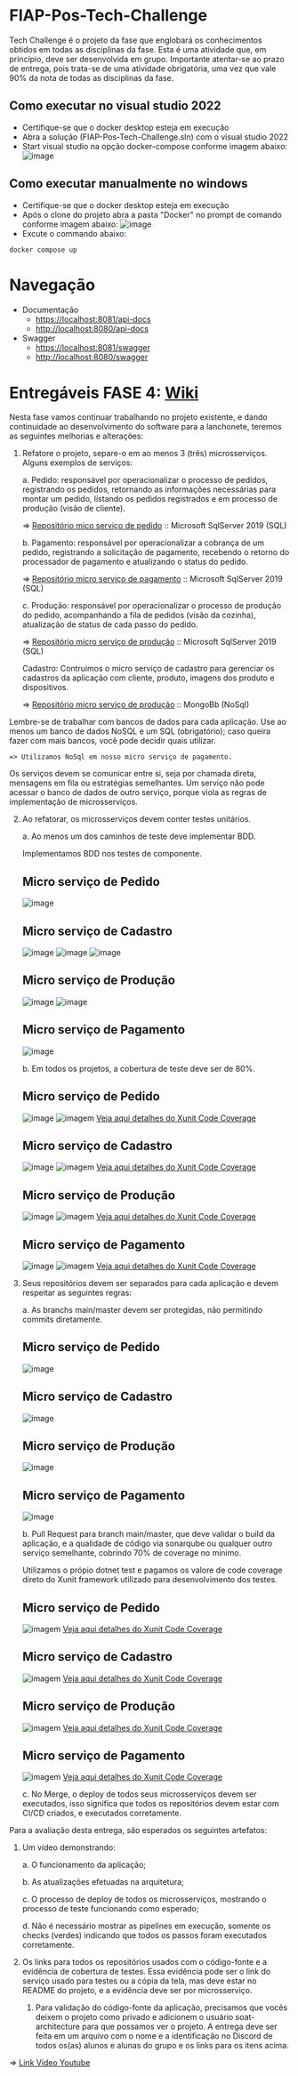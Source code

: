 # FIAP-Pos-Tech-Challenge
Tech Challenge é o projeto da fase que englobará os conhecimentos obtidos em todas as disciplinas da fase. Esta é uma atividade que, em princípio, deve ser desenvolvida em grupo. Importante atentar-se ao prazo de entrega, pois trata-se de uma atividade obrigatória, uma vez que vale 90% da nota de todas as disciplinas da fase. 

## Como executar no visual studio 2022
* Certifique-se que o docker desktop esteja em execução
* Abra a solução (FIAP-Pos-Tech-Challenge.sln) com o visual studio 2022
* Start visual studio na opção docker-compose conforme imagem abaixo:
![image](Documentacao/VS-2022-play-docker-compose.png)

## Como executar manualmente no windows
* Certifique-se que o docker desktop esteja em execução
* Após o clone do projeto abra a pasta "Docker" no prompt de comando conforme imagem abaixo:
![image](Documentacao/Abrir-Terminal.png)
* Excute o commando abaixo:
```
docker compose up
```
# Navegação
* Documentação 
    * [https://localhost:8081/api-docs](https://localhost:8081/api-docs/index.html)
    * [http://localhost:8080/api-docs](http://localhost:8080/api-docs/index.html) 
* Swagger
    * [https://localhost:8081/swagger](https://localhost:8081/swagger/index.html)
    * [http://localhost:8080/swagger](http://localhost:8080/swagger/index.html) 


#
# Entregáveis FASE 4: [Wiki](https://github.com/fdelima/FIAP-Pos-Tech-Challenge/wiki)

Nesta fase vamos continuar trabalhando no projeto existente, e dando 
continuidade ao desenvolvimento do software para a lanchonete, teremos as 
seguintes melhorias e alterações: 
1. Refatore o projeto, separe-o em ao menos 3 (três) microsserviços. Alguns 
exemplos de serviços: 
    
    a. Pedido: responsável por operacionalizar o processo de pedidos, 
registrando os pedidos, retornando as informações necessárias 
para montar um pedido, listando os pedidos registrados e em 
processo de produção (visão de cliente).

    => [Repositório mico serviço de pedido](https://github.com/fdelima/FIAP-Pos-Tech-Challenge) :: Microsoft SqlServer 2019 (SQL)

    b. Pagamento: responsável por operacionalizar a cobrança de um 
pedido, registrando a solicitação de pagamento, recebendo o 
retorno do processador de pagamento e atualizando o status do 
pedido. 

    => [Repositório micro serviço de pagamento](https://github.com/fdelima/FIAP-Pos-Tech-Challenge-Micro-Servico-Pagamento) :: Microsoft SqlServer 2019 (SQL)

    c. Produção: responsável por operacionalizar o processo de 
produção do pedido, acompanhando a fila de pedidos (visão da 
cozinha), atualização de status de cada passo do pedido. 

    => [Repositório micro serviço de produção](https://github.com/fdelima/FIAP-Pos-Tech-Challenge-Micro-Servico-Producao) :: Microsoft SqlServer 2019 (SQL)

    Cadastro: Contruimos o micro serviço de cadastro para gerenciar os cadastros da aplicação com cliente, produto, imagens dos produto e dispositivos.

    => [Repositório micro serviço de produção](https://github.com/fdelima/FIAP-Pos-Tech-Challenge-Micro-Servico-Cadastro) :: MongoBb (NoSql)

Lembre-se de trabalhar com bancos de dados para cada aplicação. Use ao 
menos um banco de dados NoSQL e um SQL (obrigatório); caso queira fazer 
com mais bancos, você pode decidir quais utilizar.  

    => Utilizamos NoSql em nosso micro serviço de pagamento.

Os serviços devem se comunicar entre si, seja por chamada direta, 
mensagens em fila ou estratégias semelhantes. Um serviço não pode acessar o 
banco de dados de outro serviço, porque viola as regras de implementação de 
microsserviços.  

2. Ao refatorar, os microsserviços devem conter testes unitários. 

    a. Ao menos um dos caminhos de teste deve implementar BDD.  
    
    Implementamos BDD nos testes de componente.

    ## Micro serviço de Pedido
    ![image](Documentacao/BDD-Test-Component.png)
    
    ## Micro serviço de Cadastro
    ![image](Documentacao/BDD-Test-Component-cadastro.png)
    ![image](Documentacao/BDD-Test-Component-cadastro-2.png)
    ![image](Documentacao/BDD-Test-Component-cadastro-3.png)

    ## Micro serviço de Produção
    ![image](Documentacao/BDD-Test-Component-producao.png)
    ![image](Documentacao/BDD-Test-Component-producao-2.png)

    ## Micro serviço de Pagamento
    ![image](Documentacao/BDD-Test-Component-pagamento.png)

    b. Em todos os projetos, a cobertura de teste deve ser de 80%. 
    ## Micro serviço de Pedido
    ![image](Documentacao/Tests-Implementados-pedido.png)
    ![imagem](Documentacao/micro-servico-pedido-code-coverage.png)
    [Veja aqui detalhes do Xunit Code Coverage](https://html-preview.github.io/?url=https://github.com/fdelima/FIAP-Pos-Tech-Challenge/blob/develop/TestProject/CodeCoverage/Report/index.html)

    ## Micro serviço de Cadastro
    ![image](Documentacao/Tests-Implementados-cadastro.png)
    ![imagem](Documentacao/micro-servico-cadastro-code-coverage.png)
    [Veja aqui detalhes do Xunit Code Coverage](https://html-preview.github.io/?url=https://github.com/fdelima/FIAP-Pos-Tech-Challenge-Micro-Servico-Cadastro/blob/develop/TestProject/CodeCoverage/Report/index.html)

    ## Micro serviço de Produção
    ![image](Documentacao/Tests-Implementados-producao.png)
    ![imagem](Documentacao/micro-servico-producao-code-coverage.png)
    [Veja aqui detalhes do Xunit Code Coverage](https://html-preview.github.io/?url=https://github.com/fdelima/FIAP-Pos-Tech-Challenge-Micro-Servico-Producao/blob/develop/TestProject/CodeCoverage/Report/index.html)

    ## Micro serviço de Pagamento
    ![image](Documentacao/Tests-Implementados-pagamento.png)
    ![imagem](Documentacao/micro-servico-pagamento-code-coverage.png)
    [Veja aqui detalhes do Xunit Code Coverage](https://html-preview.github.io/?url=https://github.com/fdelima/FIAP-Pos-Tech-Challenge-Micro-Servico-Pagamento/blob/develop/TestProject/CodeCoverage/Report/index.html)

3. Seus repositórios devem ser separados para cada aplicação e devem 
respeitar as seguintes regras: 

    a. As branchs main/master devem ser protegidas, não permitindo commits 
diretamente. 
    
    ## Micro serviço de Pedido
    ![image](Documentacao/FIAP-Pos-Tech-Challenge-Branch-protection-rule.png)

    ## Micro serviço de Cadastro
    ![image](Documentacao/FIAP-Pos-Tech-Challenge-Infra-Bd-Branch-protection-rule-cadastro.png)

    ## Micro serviço de Produção
    ![image](Documentacao/FIAP-Pos-Tech-Challenge-Infra-Bd-Branch-protection-rule-producao.png)

    ## Micro serviço de Pagamento
    ![image](Documentacao/FIAP-Pos-Tech-Challenge-Infra-Bd-Branch-protection-rule-pagamento.png)

    b. Pull Request para branch main/master, que deve validar o build da 
aplicação, e a qualidade de código via sonarqube ou qualquer outro 
serviço semelhante, cobrindo 70% de coverage no mínimo. 
    
    Utilizamos o própio dotnet test e pagamos os valore de code coverage direto do Xunit framework utilizado para desenvolvimento dos testes.
    
    ## Micro serviço de Pedido
    ![imagem](Documentacao/micro-servico-pedido-code-coverage.png)
    [Veja aqui detalhes do Xunit Code Coverage](https://html-preview.github.io/?url=https://github.com/fdelima/FIAP-Pos-Tech-Challenge/blob/develop/TestProject/CodeCoverage/Report/index.html)

    ## Micro serviço de Cadastro
    ![imagem](Documentacao/micro-servico-cadasro-code-coverage.png)
    [Veja aqui detalhes do Xunit Code Coverage](https://html-preview.github.io/?url=https://github.com/fdelima/FIAP-Pos-Tech-Challenge-Micro-Servico-Cadastro/blob/develop/TestProject/CodeCoverage/Report/index.html)

    ## Micro serviço de Produção
    ![imagem](Documentacao/micro-servico-producao-code-coverage.png)
    [Veja aqui detalhes do Xunit Code Coverage](https://html-preview.github.io/?url=https://github.com/fdelima/FIAP-Pos-Tech-Challenge-Micro-Servico-Producao/blob/develop/TestProject/CodeCoverage/Report/index.html)

    ## Micro serviço de Pagamento
    ![imagem](Documentacao/micro-servico-pagamento-code-coverage.png)
    [Veja aqui detalhes do Xunit Code Coverage](https://html-preview.github.io/?url=https://github.com/fdelima/FIAP-Pos-Tech-Challenge-Micro-Servico-Pagamento/blob/develop/TestProject/CodeCoverage/Report/index.html)

    c. No Merge, o deploy de todos seus microsserviços devem ser executados, 
isso significa que todos os repositórios devem estar com CI/CD criados, e 
executados corretamente. 

Para a avaliação desta entrega, são esperados os seguintes artefatos: 

1. Um vídeo demonstrando:         
    
    a. O funcionamento da aplicação;         
    
    b. As atualizações efetuadas na arquitetura;          
    
    c. O processo de deploy de todos os microsserviços, mostrando o processo de teste funcionando como esperado; 
    
    d. Não é necessário mostrar as pipelines em execução, somente os checks (verdes) indicando que todos os passos foram executados corretamente. 

2. Os links para todos os repositórios usados com o código-fonte e a evidência de cobertura de testes. Essa evidência pode ser o link do serviço usado para testes ou a cópia da tela, mas deve estar no README do projeto, e a evidência deve ser por microsserviço.     
    
    1. Para validação do código-fonte da aplicação, precisamos que vocês deixem o projeto como privado e adicionem o usuário soat-architecture para que possamos ver o projeto.  A entrega deve ser feita em um arquivo com o nome e a identificação no Discord de todos os(as) alunos e alunas do grupo e os links para os itens acima. 

=> [Link Video Youtube](https://youtu.be/????)